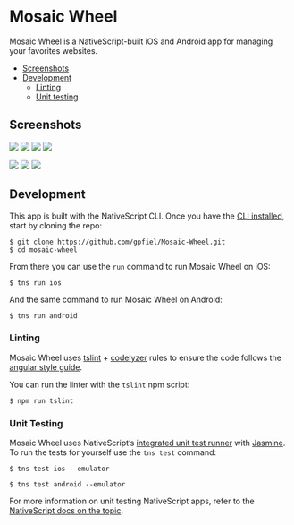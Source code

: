 # Mosaic Wheel

Mosaic Wheel is a NativeScript-built iOS and Android app for managing your favorites websites.

<!-- * [Download](#download) -->
* [Screenshots](#screenshots)
* [Development](#development)
    * [Linting](#linting)
    * [Unit testing](#unit-testing)


<h2 id="screenshots">Screenshots</h2>

![](assets/screenshots/ios-1.png)
![](assets/screenshots/ios-2.png)
![](assets/screenshots/ios-3.png)
![](assets/screenshots/ios-4.png)

![](assets/screenshots/android-1.png)
![](assets/screenshots/android-2.png)
![](assets/screenshots/android-3.png)

<h2 id="development">Development</h2>

This app is built with the NativeScript CLI. Once you have the [CLI installed](https://docs.nativescript.org/start/quick-setup), start by cloning the repo:

```
$ git clone https://github.com/gpfiel/Mosaic-Wheel.git
$ cd mosaic-wheel
```

From there you can use the `run` command to run Mosaic Wheel on iOS:

```
$ tns run ios
```

And the same command to run Mosaic Wheel on Android:

```
$ tns run android
```

<h3 id="linting">Linting</h3>

Mosaic Wheel uses [tslint](https://www.npmjs.com/package/tslint) + [codelyzer](https://github.com/mgechev/codelyzer) rules to ensure the code follows the [angular style guide](https://angular.io/docs/ts/latest/guide/style-guide.html).

You can run the linter with the `tslint` npm script:
```
$ npm run tslint
```

<h3 id="unit-testing">Unit Testing</h3>

Mosaic Wheel uses NativeScript’s [integrated unit test runner](http://docs.nativescript.org/core-concepts/testing) with [Jasmine](http://jasmine.github.io/). To run the tests for yourself use the `tns test` command:

```
$ tns test ios --emulator
```

```
$ tns test android --emulator
```

For more information on unit testing NativeScript apps, refer to the [NativeScript docs on the topic](http://docs.nativescript.org/core-concepts/testing).
